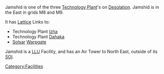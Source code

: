 Jamshid is one of the three [Technology
Plant](Technology_Plant "wikilink")'s on
[Desolation](Desolation "wikilink"). Jamshid is in the East in grids M8
and M9.

It has [Lattice](Lattice "wikilink") Links to:

-   Technology Plant [Izha](Izha "wikilink")
-   Technology Plant [Dahaka](Dahaka "wikilink")
-   [Solsar](Solsar "wikilink") [Warpgate](Warpgate "wikilink")

Jamshid is a [LLU](LLU "wikilink") Facility, and has an Air Tower to
North East, outside of its [SOI](SOI "wikilink").

[Category:Facilities](Category:Facilities "wikilink")